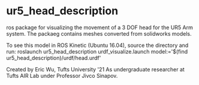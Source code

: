# ur5_head_description

ros package for visualizing the movement of a 3 DOF head for the UR5 Arm system. The packaeg contains meshes converted from solidworks models.

To see this model in ROS Kinetic (Ubuntu 16.04), source the directory and run:
roslaunch ur5_head_description urdf_visualize.launch model:='$(find ur5_head_description)/urdf/head.urdf'

Created by Eric Wu, Tufts University '21
As undergraduate researcher at Tufts AIR Lab under Professor Jivco Sinapov.
